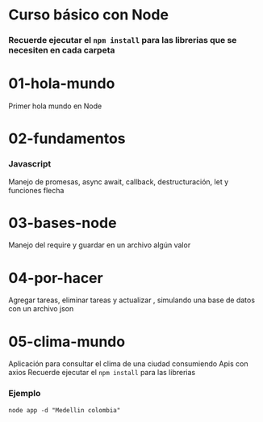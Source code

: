 # Curso básico con Node
### Recuerde ejecutar el ```npm install``` para las librerias que se necesiten en cada carpeta
# 01-hola-mundo 
Primer hola mundo en Node

# 02-fundamentos 
### Javascript
Manejo de promesas, async await, callback, destructuración, let y funciones flecha

# 03-bases-node 
Manejo del require y guardar en un archivo algún valor

# 04-por-hacer
Agregar tareas, eliminar tareas y actualizar , simulando una base de datos con un archivo json

# 05-clima-mundo 
Aplicación para consultar el clima de una ciudad consumiendo Apis con axios
Recuerde ejecutar el ```npm install``` para las librerias
### Ejemplo
```
node app -d "Medellin colombia"
```